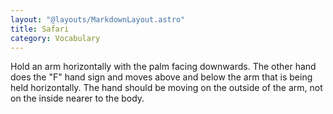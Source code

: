 ```yaml
---
layout: "@layouts/MarkdownLayout.astro"
title: Safari
category: Vocabulary
---
```


Hold an arm horizontally with the palm facing downwards.
The other hand does the "F" hand sign
and moves above and below the arm that is being held horizontally.
The hand should be moving on the outside of the arm,
not on the inside nearer to the body.
